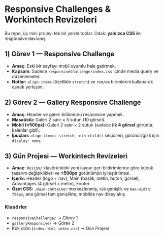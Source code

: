 # Responsive Challenges & Workintech Revizeleri

Bu repo, üç mini projeyi tek bir yerde toplar. Odak: **yalnızca CSS** ile responsive davranış.

## 1) Görev 1 — Responsive Challenge
- **Amaç:** Eski bir sayfayı mobil uyumlu hale getirmek.
- **Kapsam:** Sadece `responsiveChallenge/index.css` içinde media query ve düzenlemeler.
- **Notlar:** `align-items` (özellikle `stretch`) ve `rem/em` birimlerini kullanarak esnek yerleşim.

## 2) Görev 2 — Gallery Responsive Challenge
- **Amaç:** Header ve galeri bölümünü responsive yapmak.
- **Masaüstü:** Galeri 2 satır × 5 sütun (10 görsel).
- **Mobil (≤500px):** Galeri 2 satır × 2 sütun (sadece **ilk 4 görsel** görünür, kalanlar gizli).
- **İpuçları:** `align-items: stretch`, `:nth-child()` seçicileri, görünür/gizli için `display: none`.

## 3) Gün Projesi — Workintech Revizeleri
- **Amaç:** `design/` klasöründeki yeni layout geri bildirimlerine göre küçük tasarım değişiklikleri ve **≤500px** görünümün iyileştirilmesi.
- **İçerik:** Header (logo + nav), Main (başlık, metin, buton, görsel), Advantages (4 görsel + metin), Footer.
- **Özet CSS:** `.main-container` merkezlenmiş, `%80` genişlik ve `max-width: 750px`; ana görsel tam genişlikte; mobilde nav dikey akış.

### Klasörler
- `responsiveChallenge/` → Görev 1  
- `galleryResponsive/` → Görev 2  
- Kök dizin (`index.html`, `index.css`) → Gün Projesi



